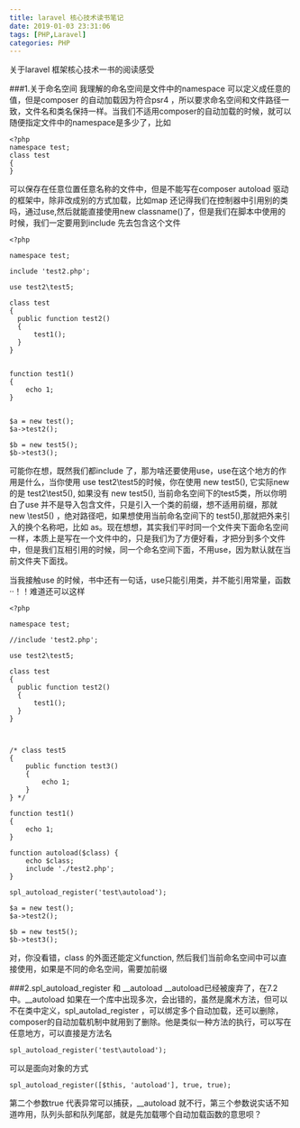 ```yaml
---
title: laravel 核心技术读书笔记
date: 2019-01-03 23:31:06
tags: [PHP,Laravel]
categories: PHP
---
```


关于laravel 框架核心技术一书的阅读感受
<!--more-->
###1.关于命名空间
我理解的命名空间是文件中的namespace 可以定义成任意的值，但是composer 的自动加载因为符合psr4 ，所以要求命名空间和文件路径一致，文件名和类名保持一样。当我们不适用composer的自动加载的时候，就可以随便指定文件中的namespace是多少了，比如
```
<?php
namespace test;
class test
{
}
```
可以保存在任意位置任意名称的文件中，但是不能写在composer autoload 驱动的框架中，除非改成别的方式加载，比如map
还记得我们在控制器中引用别的类吗，通过use,然后就能直接使用new classname()了，但是我们在脚本中使用的时候，我们一定要用到include 先去包含这个文件
```
<?php

namespace test;

include 'test2.php';

use test2\test5;

class test 
{
  public function test2()
  {
      test1();
  }
}


function test1()
{
    echo 1;
}


$a = new test();
$a->test2();

$b = new test5();
$b->test3();
```
可能你在想，既然我们都include 了，那为啥还要使用use，use在这个地方的作用是什么，当你使用 use test2\test5的时候，你在使用 new test5(), 它实际new 的是 test2\test5(), 如果没有 new test5(), 当前命名空间下的test5类，所以你明白了use 并不是导入包含文件，只是引入一个类的前缀，想不适用前缀，那就 new \test5() ，绝对路径吧，如果想使用当前命名空间下的 test5(),那就把外来引入的换个名称吧，比如 as。现在想想，其实我们平时同一个文件夹下面命名空间一样，本质上是写在一个文件中的，只是我们为了方便好看，才把分到多个文件中，但是我们互相引用的时候，同一个命名空间下面，不用use，因为默认就在当前文件夹下面找。

当我接触use 的时候，书中还有一句话，use只能引用类，并不能引用常量，函数··！！难道还可以这样
```
<?php

namespace test;

//include 'test2.php';

use test2\test5;

class test 
{
  public function test2()
  {
      test1();
  }
}



/* class test5
{
    public function test3()
    {
        echo 1;
    }
} */

function test1()
{
    echo 1;
}

function autoload($class) {
    echo $class;
    include './test2.php';
}

spl_autoload_register('test\autoload');

$a = new test();
$a->test2();

$b = new test5();
$b->test3();
```
对，你没看错，class 的外面还能定义function, 然后我们当前命名空间中可以直接使用，如果是不同的命名空间，需要加前缀

###2.spl_autoload_register 和 __autoload
\_\_autoload已经被废弃了，在7.2 中。\_\_autoload 如果在一个库中出现多次，会出错的，虽然是魔术方法，但可以不在类中定义，spl_autolad_register ，可以绑定多个自动加载，还可以删除，composer的自动加载机制中就用到了删除。他是类似一种方法的执行，可以写在任意地方，可以直接是方法名
```
spl_autoload_register('test\autoload');
```
可以是面向对象的方式
```
spl_autoload_register([$this, 'autoload'], true, true);
```
第二个参数true 代表异常可以捕获，__autoload 就不行，第三个参数说实话不知道咋用，队列头部和队列尾部，就是先加载哪个自动加载函数的意思呗？





